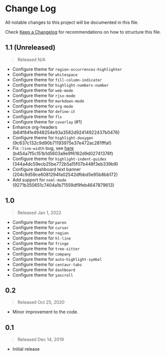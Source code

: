 # Change Log

All notable changes to this project will be documented in this file.

Check [Keep a Changelog](http://keepachangelog.com/) for recommendations on how to structure this file.


## 1.1 (Unreleased)
> Released N/A

* Configure theme for `region-occurrences-highlighter`
* Configure theme for `whitespace`
* Configure theme for `fill-column-indicator`
* Configure theme for `highlight-numbers-number`
* Configure theme for `web-mode`
* Configure theme for `rjsx-mode`
* Configure theme for `markdown-mode`
* Configure theme for `org-mode`
* Configure theme for `define-it`
* Configure theme for `flx`
* Configure theme for `coverlay` (#1)
* Enhance org-headers (b64f84fe4948254e93a3582d92414922437b0476)
* Configure theme for `highlight-doxygen` (9c637c132c9d90b71193975e37e472ac281fffaf)
* Fix `:line-width` bug, see [here](https://emacs.stackexchange.com/a/47227/19549) (b454a7f5c151b1d5603a9e9f6162d9d02741376f)
* Configure theme for `highlight-indent-guides` (344a4dc59ecb25be772b5a15f07b448f3eb339b9)
* Configure dashboard text banner (204c9d59ce6081294fa02542dfbbd5e95b8bb172)
* Add support for `nxml-mode` (9271b350651c7404a1b71559df9feb4647879613)

## 1.0
> Released Jan 1, 2022

* Configure theme for `paren`
* Configure theme for `cursor`
* Configure theme for `region`
* Configure theme for `hl-line`
* Configure theme for `fringe`
* Configure theme for `tree-sitter`
* Configure theme for `company`
* Configure theme for `auto-highlight-symbol`
* Configure theme for `centaur-tabs`
* Configure theme for `dashboard`
* Configure theme for `yascroll`

## 0.2
> Released Oct 25, 2020

* Minor improvement to the code.

## 0.1
> Released Dec 14, 2019

* Initial release
